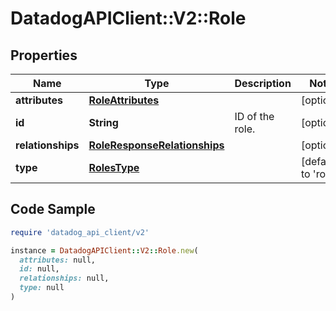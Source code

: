 # DatadogAPIClient::V2::Role

## Properties

| Name | Type | Description | Notes |
| ---- | ---- | ----------- | ----- |
| **attributes** | [**RoleAttributes**](RoleAttributes.md) |  | [optional] |
| **id** | **String** | ID of the role. | [optional] |
| **relationships** | [**RoleResponseRelationships**](RoleResponseRelationships.md) |  | [optional] |
| **type** | [**RolesType**](RolesType.md) |  | [default to &#39;roles&#39;] |

## Code Sample

```ruby
require 'datadog_api_client/v2'

instance = DatadogAPIClient::V2::Role.new(
  attributes: null,
  id: null,
  relationships: null,
  type: null
)
```

